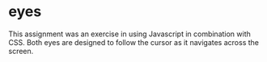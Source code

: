 # eyes
This assignment was an exercise in using Javascript in combination with CSS. Both eyes are designed to follow the cursor as it navigates across the screen.
